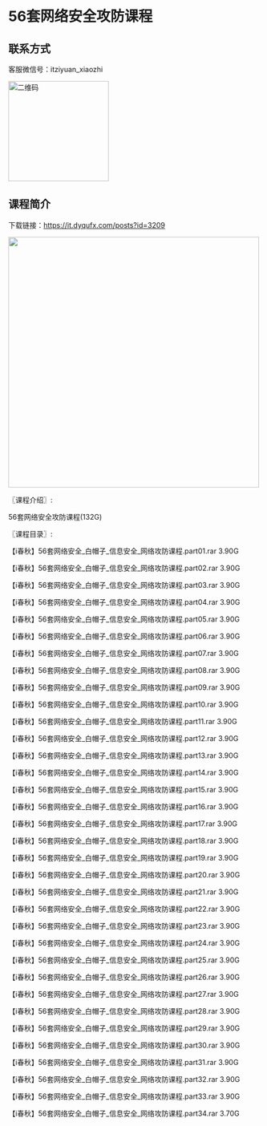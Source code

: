 # 56套网络安全攻防课程

## 联系方式

客服微信号：itziyuan_xiaozhi

<img src="https://ziyuanyun.oss-cn-guangzhou.aliyuncs.com/common/20240614073449/666b82192834a.jpg" width="200" height="200" alt="二维码">

## 课程简介

下载链接：https://it.dyqufx.com/posts?id=3209

<img src="https://ziyuanyun.oss-cn-guangzhou.aliyuncs.com/yun/20240515185045/66449385cbc5c.jpg" width="500" alt="">

  〖课程介绍〗:

 56套网络安全攻防课程(132G)

 〖课程目录〗:

 【i春秋】56套网络安全_白帽子_信息安全_网络攻防课程.part01.rar 3.90G

 【i春秋】56套网络安全_白帽子_信息安全_网络攻防课程.part02.rar 3.90G

 【i春秋】56套网络安全_白帽子_信息安全_网络攻防课程.part03.rar 3.90G

 【i春秋】56套网络安全_白帽子_信息安全_网络攻防课程.part04.rar 3.90G

 【i春秋】56套网络安全_白帽子_信息安全_网络攻防课程.part05.rar 3.90G

 【i春秋】56套网络安全_白帽子_信息安全_网络攻防课程.part06.rar 3.90G

 【i春秋】56套网络安全_白帽子_信息安全_网络攻防课程.part07.rar 3.90G

 【i春秋】56套网络安全_白帽子_信息安全_网络攻防课程.part08.rar 3.90G

 【i春秋】56套网络安全_白帽子_信息安全_网络攻防课程.part09.rar 3.90G

 【i春秋】56套网络安全_白帽子_信息安全_网络攻防课程.part10.rar 3.90G

 【i春秋】56套网络安全_白帽子_信息安全_网络攻防课程.part11.rar 3.90G

 【i春秋】56套网络安全_白帽子_信息安全_网络攻防课程.part12.rar 3.90G

 【i春秋】56套网络安全_白帽子_信息安全_网络攻防课程.part13.rar 3.90G

 【i春秋】56套网络安全_白帽子_信息安全_网络攻防课程.part14.rar 3.90G

 【i春秋】56套网络安全_白帽子_信息安全_网络攻防课程.part15.rar 3.90G

 【i春秋】56套网络安全_白帽子_信息安全_网络攻防课程.part16.rar 3.90G

 【i春秋】56套网络安全_白帽子_信息安全_网络攻防课程.part17.rar 3.90G

 【i春秋】56套网络安全_白帽子_信息安全_网络攻防课程.part18.rar 3.90G

 【i春秋】56套网络安全_白帽子_信息安全_网络攻防课程.part19.rar 3.90G

 【i春秋】56套网络安全_白帽子_信息安全_网络攻防课程.part20.rar 3.90G

 【i春秋】56套网络安全_白帽子_信息安全_网络攻防课程.part21.rar 3.90G

 【i春秋】56套网络安全_白帽子_信息安全_网络攻防课程.part22.rar 3.90G

 【i春秋】56套网络安全_白帽子_信息安全_网络攻防课程.part23.rar 3.90G

 【i春秋】56套网络安全_白帽子_信息安全_网络攻防课程.part24.rar 3.90G

 【i春秋】56套网络安全_白帽子_信息安全_网络攻防课程.part25.rar 3.90G

 【i春秋】56套网络安全_白帽子_信息安全_网络攻防课程.part26.rar 3.90G

 【i春秋】56套网络安全_白帽子_信息安全_网络攻防课程.part27.rar 3.90G

 【i春秋】56套网络安全_白帽子_信息安全_网络攻防课程.part28.rar 3.90G

 【i春秋】56套网络安全_白帽子_信息安全_网络攻防课程.part29.rar 3.90G

 【i春秋】56套网络安全_白帽子_信息安全_网络攻防课程.part30.rar 3.90G

 【i春秋】56套网络安全_白帽子_信息安全_网络攻防课程.part31.rar 3.90G

 【i春秋】56套网络安全_白帽子_信息安全_网络攻防课程.part32.rar 3.90G

 【i春秋】56套网络安全_白帽子_信息安全_网络攻防课程.part33.rar 3.90G

 【i春秋】56套网络安全_白帽子_信息安全_网络攻防课程.part34.rar 3.70G

  